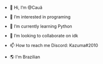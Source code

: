 - 👋 Hi, I’m @Cauã

- 👀 I’m interested in programing
- 🌱 I’m currently learning Python
- 💞️ I’m looking to collaborate on idk
- 📫 How to reach me Discord: Kazuma#2010
- 🌎 I'm Brazilian

<!---
Nobody2010/Nobody2010 is a ✨ special ✨ repository because its `README.md` (this file) appears on your GitHub profile.
You can click the Preview link to take a look at your changes.

PT-BR
--->
